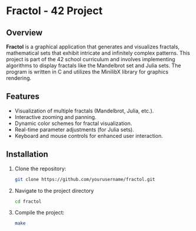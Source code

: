 # Fractol - 42 Project

## Overview

**Fractol** is a graphical application that generates and visualizes fractals, mathematical sets that exhibit intricate and infinitely complex patterns. This project is part of the 42 school curriculum and involves implementing algorithms to display fractals like the Mandelbrot set and Julia sets. The program is written in C and utilizes the MinilibX library for graphics rendering.

## Features

- Visualization of multiple fractals (Mandelbrot, Julia, etc.).
- Interactive zooming and panning.
- Dynamic color schemes for fractal visualization.
- Real-time parameter adjustments (for Julia sets).
- Keyboard and mouse controls for enhanced user interaction.

## Installation

1. Clone the repository:  
   ```bash
   git clone https://github.com/yourusername/fractol.git
   
2. Navigate to the project directory
     ```bash
   cd fractol
3. Compile the project:
    ```bash
    make
